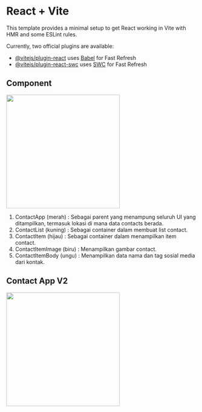 # React + Vite

This template provides a minimal setup to get React working in Vite with HMR and some ESLint rules.

Currently, two official plugins are available:

- [@vitejs/plugin-react](https://github.com/vitejs/vite-plugin-react/blob/main/packages/plugin-react/README.md) uses [Babel](https://babeljs.io/) for Fast Refresh
- [@vitejs/plugin-react-swc](https://github.com/vitejs/vite-plugin-react-swc) uses [SWC](https://swc.rs/) for Fast Refresh


## Component
<img src="https://dicoding-web-img.sgp1.cdn.digitaloceanspaces.com/original/academy/dos:dec84b69695ec249fbfb88729fcca08220220417220440.jpeg" width=300 ><br/>
1. ContactApp (merah) : Sebagai parent yang menampung seluruh UI yang ditampilkan, termasuk lokasi di mana data contacts berada.
2. ContactList (kuning) : Sebagai container dalam membuat list contact.
3. ContactItem (hijau) : Sebagai container dalam menampilkan item contact.
4. ContactItemImage (biru) : Menampilkan gambar contact.
5. ContactItemBody (ungu) : Menampilkan data nama dan tag sosial media dari kontak.

## Contact App V2
<img src="https://dicoding-web-img.sgp1.cdn.digitaloceanspaces.com/original/academy/dos:0149b3a89bd671e90b0f9035b989ed6520220419131532.gif" width=300 ><br/>
